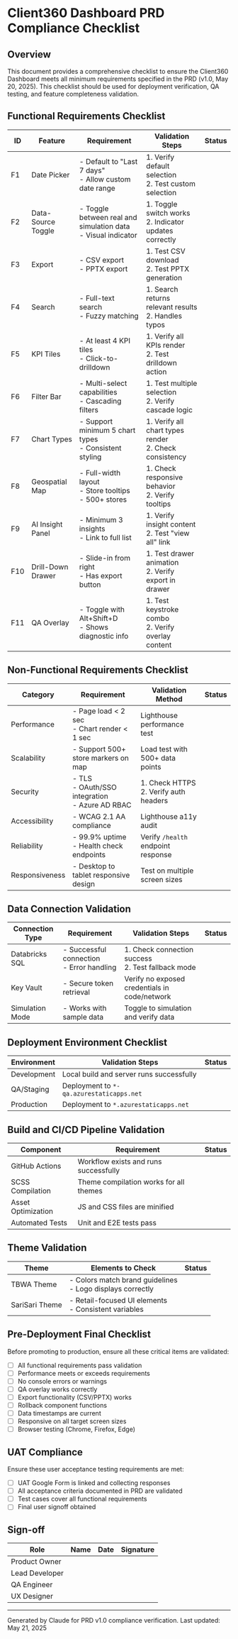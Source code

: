 # Client360 Dashboard PRD Compliance Checklist

## Overview
This document provides a comprehensive checklist to ensure the Client360 Dashboard meets all minimum requirements specified in the PRD (v1.0, May 20, 2025). This checklist should be used for deployment verification, QA testing, and feature completeness validation.

## Functional Requirements Checklist

| ID   | Feature                | Requirement                                               | Validation Steps                                        | Status |
|------|------------------------|-----------------------------------------------------------|--------------------------------------------------------|--------|
| F1   | Date Picker            | - Default to "Last 7 days"<br>- Allow custom date range   | 1. Verify default selection<br>2. Test custom selection |        |
| F2   | Data-Source Toggle     | - Toggle between real and simulation data<br>- Visual indicator | 1. Toggle switch works<br>2. Indicator updates correctly |        |
| F3   | Export                 | - CSV export<br>- PPTX export                             | 1. Test CSV download<br>2. Test PPTX generation         |        |
| F4   | Search                 | - Full-text search<br>- Fuzzy matching                    | 1. Search returns relevant results<br>2. Handles typos  |        |
| F5   | KPI Tiles              | - At least 4 KPI tiles<br>- Click-to-drilldown            | 1. Verify all KPIs render<br>2. Test drilldown action   |        |
| F6   | Filter Bar             | - Multi-select capabilities<br>- Cascading filters        | 1. Test multiple selection<br>2. Verify cascade logic   |        |
| F7   | Chart Types            | - Support minimum 5 chart types<br>- Consistent styling   | 1. Verify all chart types render<br>2. Check consistency|        |
| F8   | Geospatial Map         | - Full-width layout<br>- Store tooltips<br>- 500+ stores  | 1. Check responsive behavior<br>2. Verify tooltips      |        |
| F9   | AI Insight Panel       | - Minimum 3 insights<br>- Link to full list               | 1. Verify insight content<br>2. Test "view all" link    |        |
| F10  | Drill-Down Drawer      | - Slide-in from right<br>- Has export button              | 1. Test drawer animation<br>2. Verify export in drawer  |        |
| F11  | QA Overlay             | - Toggle with Alt+Shift+D<br>- Shows diagnostic info      | 1. Test keystroke combo<br>2. Verify overlay content    |        |

## Non-Functional Requirements Checklist

| Category            | Requirement                                        | Validation Method                                    | Status |
|---------------------|----------------------------------------------------|----------------------------------------------------|--------|
| Performance         | - Page load < 2 sec<br>- Chart render < 1 sec      | Lighthouse performance test                         |        |
| Scalability         | - Support 500+ store markers on map                | Load test with 500+ data points                     |        |
| Security            | - TLS<br>- OAuth/SSO integration<br>- Azure AD RBAC| 1. Check HTTPS<br>2. Verify auth headers            |        |
| Accessibility       | - WCAG 2.1 AA compliance                           | Lighthouse a11y audit                               |        |
| Reliability         | - 99.9% uptime<br>- Health check endpoints         | Verify `/health` endpoint response                  |        |
| Responsiveness      | - Desktop to tablet responsive design              | Test on multiple screen sizes                        |        |

## Data Connection Validation

| Connection Type     | Requirement                                        | Validation Steps                                    | Status |
|---------------------|----------------------------------------------------|----------------------------------------------------|--------|
| Databricks SQL      | - Successful connection<br>- Error handling        | 1. Check connection success<br>2. Test fallback mode|        |
| Key Vault           | - Secure token retrieval                           | Verify no exposed credentials in code/network       |        |
| Simulation Mode     | - Works with sample data                           | Toggle to simulation and verify data                |        |

## Deployment Environment Checklist

| Environment         | Validation Steps                                   | Status |
|---------------------|----------------------------------------------------|--------|
| Development         | Local build and server runs successfully           |        |
| QA/Staging          | Deployment to `*-qa.azurestaticapps.net`           |        |
| Production          | Deployment to `*.azurestaticapps.net`              |        |

## Build and CI/CD Pipeline Validation

| Component           | Requirement                                        | Status |
|---------------------|---------------------------------------------------|--------|
| GitHub Actions      | Workflow exists and runs successfully              |        |
| SCSS Compilation    | Theme compilation works for all themes             |        |
| Asset Optimization  | JS and CSS files are minified                      |        |
| Automated Tests     | Unit and E2E tests pass                            |        |

## Theme Validation

| Theme               | Elements to Check                                  | Status |
|---------------------|----------------------------------------------------|--------|
| TBWA Theme          | - Colors match brand guidelines<br>- Logo displays correctly |        |
| SariSari Theme      | - Retail-focused UI elements<br>- Consistent variables |        |

## Pre-Deployment Final Checklist

Before promoting to production, ensure all these critical items are validated:

- [ ] All functional requirements pass validation
- [ ] Performance meets or exceeds requirements
- [ ] No console errors or warnings
- [ ] QA overlay works correctly
- [ ] Export functionality (CSV/PPTX) works
- [ ] Rollback component functions
- [ ] Data timestamps are current
- [ ] Responsive on all target screen sizes
- [ ] Browser testing (Chrome, Firefox, Edge)

## UAT Compliance

Ensure these user acceptance testing requirements are met:

- [ ] UAT Google Form is linked and collecting responses
- [ ] All acceptance criteria documented in PRD are validated
- [ ] Test cases cover all functional requirements
- [ ] Final user signoff obtained

## Sign-off

| Role                | Name                      | Date       | Signature |
|---------------------|---------------------------|------------|-----------|
| Product Owner       |                           |            |           |
| Lead Developer      |                           |            |           |
| QA Engineer         |                           |            |           |
| UX Designer         |                           |            |           |

---

Generated by Claude for PRD v1.0 compliance verification.
Last updated: May 21, 2025